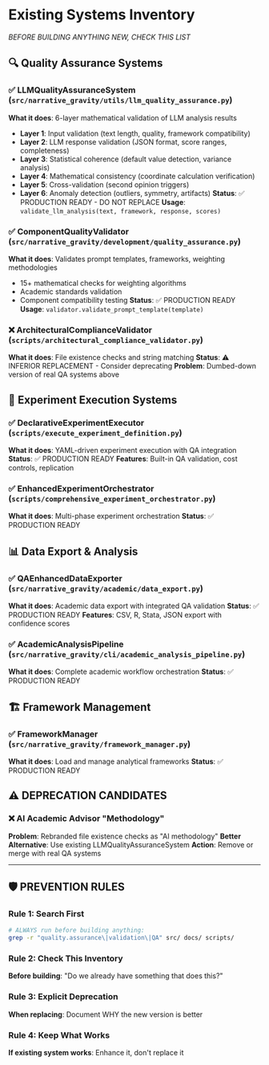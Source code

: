 # Existing Systems Inventory
*BEFORE BUILDING ANYTHING NEW, CHECK THIS LIST*

## 🔍 Quality Assurance Systems

### ✅ LLMQualityAssuranceSystem (`src/narrative_gravity/utils/llm_quality_assurance.py`)
**What it does**: 6-layer mathematical validation of LLM analysis results
- **Layer 1**: Input validation (text length, quality, framework compatibility)
- **Layer 2**: LLM response validation (JSON format, score ranges, completeness)  
- **Layer 3**: Statistical coherence (default value detection, variance analysis)
- **Layer 4**: Mathematical consistency (coordinate calculation verification)
- **Layer 5**: Cross-validation (second opinion triggers)
- **Layer 6**: Anomaly detection (outliers, symmetry, artifacts)
**Status**: ✅ PRODUCTION READY - DO NOT REPLACE
**Usage**: `validate_llm_analysis(text, framework, response, scores)`

### ✅ ComponentQualityValidator (`src/narrative_gravity/development/quality_assurance.py`)
**What it does**: Validates prompt templates, frameworks, weighting methodologies
- 15+ mathematical checks for weighting algorithms
- Academic standards validation
- Component compatibility testing
**Status**: ✅ PRODUCTION READY
**Usage**: `validator.validate_prompt_template(template)`

### ❌ ArchitecturalComplianceValidator (`scripts/architectural_compliance_validator.py`)
**What it does**: File existence checks and string matching
**Status**: ⚠️ INFERIOR REPLACEMENT - Consider deprecating
**Problem**: Dumbed-down version of real QA systems above

## 🧪 Experiment Execution Systems

### ✅ DeclarativeExperimentExecutor (`scripts/execute_experiment_definition.py`)
**What it does**: YAML-driven experiment execution with QA integration
**Status**: ✅ PRODUCTION READY
**Features**: Built-in QA validation, cost controls, replication

### ✅ EnhancedExperimentOrchestrator (`scripts/comprehensive_experiment_orchestrator.py`)
**What it does**: Multi-phase experiment orchestration
**Status**: ✅ PRODUCTION READY

## 📊 Data Export & Analysis

### ✅ QAEnhancedDataExporter (`src/narrative_gravity/academic/data_export.py`)
**What it does**: Academic data export with integrated QA validation
**Status**: ✅ PRODUCTION READY
**Features**: CSV, R, Stata, JSON export with confidence scores

### ✅ AcademicAnalysisPipeline (`src/narrative_gravity/cli/academic_analysis_pipeline.py`)
**What it does**: Complete academic workflow orchestration
**Status**: ✅ PRODUCTION READY

## 🏗️ Framework Management

### ✅ FrameworkManager (`src/narrative_gravity/framework_manager.py`)
**What it does**: Load and manage analytical frameworks
**Status**: ✅ PRODUCTION READY

## ⚠️ DEPRECATION CANDIDATES

### ❌ AI Academic Advisor "Methodology"
**Problem**: Rebranded file existence checks as "AI methodology"
**Better Alternative**: Use existing LLMQualityAssuranceSystem
**Action**: Remove or merge with real QA systems

---

## 🛡️ PREVENTION RULES

### Rule 1: Search First
```bash
# ALWAYS run before building anything:
grep -r "quality.assurance\|validation\|QA" src/ docs/ scripts/
```

### Rule 2: Check This Inventory
**Before building**: "Do we already have something that does this?"

### Rule 3: Explicit Deprecation
**When replacing**: Document WHY the new version is better

### Rule 4: Keep What Works
**If existing system works**: Enhance it, don't replace it 
